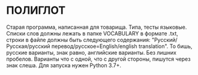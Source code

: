 # ПОЛИГЛОТ
Старая программа, написанная для товарища. Типа, тесты языковые. Списки слов должны лежать в папке VOCABULARY в формате .txt, строки в файле должны быть следующего содержания: "Русский/Русская/русский перевод/русское=English/english translation". То бишь, русские варианты, знак равно, английские варианты. Без лишних пробелов. Варианты что с одной, что с другой стороны, пишутся через знак слеша. Для запуска нужен Python 3.7+.